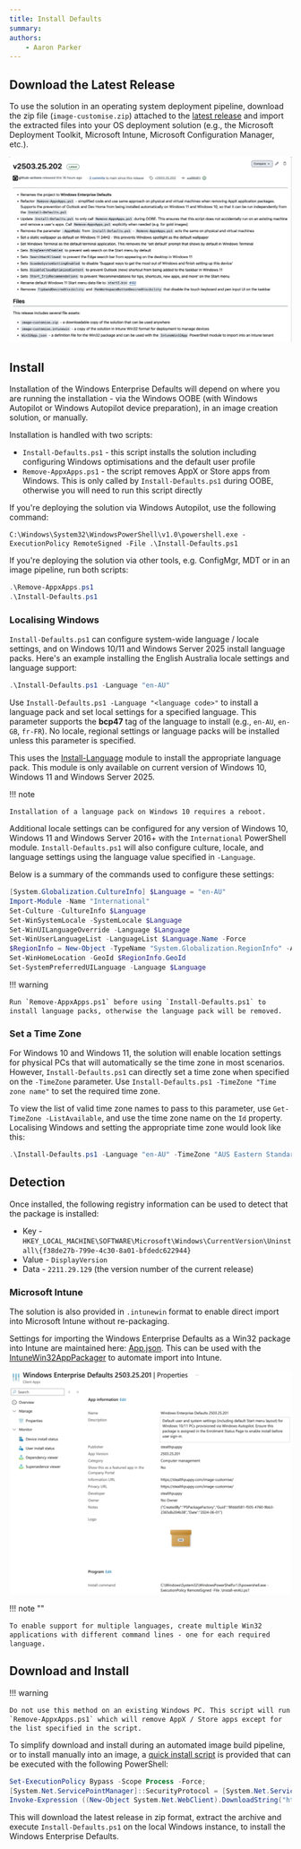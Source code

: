 ```yaml
---
title: Install Defaults
summary:
authors:
    - Aaron Parker
---
```

## Download the Latest Release

To use the solution in an operating system deployment pipeline, download the zip file (`image-customise.zip`) attached to the [latest release](https://github.com/aaronparker/image-customise/releases/latest) and import the extracted files into your OS deployment solution (e.g., the Microsoft Deployment Toolkit, Microsoft Intune, Microsoft Configuration Manager, etc.).

![Windows Enterprise Defaults release hosted on GitHub](assets/img/githubrelease.jpeg)

## Install

Installation of the Windows Enterprise Defaults will depend on where you are running the installation - via the Windows OOBE (with Windows Autopilot or Windows Autopilot device preparation), in an image creation solution, or manually.

Installation is handled with two scripts:

* `Install-Defaults.ps1` - this script installs the solution including configuring Windows optimisations and the default user profile
* `Remove-AppxApps.ps1` - the script removes AppX or Store apps from Windows. This is only called by `Install-Defaults.ps1` during OOBE, otherwise you will need to run this script directly

If you're deploying the solution via Windows Autopilot, use the following command:

```batch
C:\Windows\System32\WindowsPowerShell\v1.0\powershell.exe -ExecutionPolicy RemoteSigned -File .\Install-Defaults.ps1
```

If you're deploying the solution via other tools, e.g. ConfigMgr, MDT or in an image pipeline, run both scripts:

```powershell
.\Remove-AppxApps.ps1
.\Install-Defaults.ps1
```

### Localising Windows

`Install-Defaults.ps1` can configure system-wide language / locale settings, and on Windows 10/11 and Windows Server 2025 install language packs. Here's an example installing the English Australia locale settings and language support:

```powershell
.\Install-Defaults.ps1 -Language "en-AU"
```

Use `Install-Defaults.ps1 -Language "<language code>"` to install a language pack and set local settings for a specified language. This parameter supports the **bcp47** tag of the language to install (e.g., `en-AU`, `en-GB`, `fr-FR`). No locale, regional settings or language packs will be installed unless this parameter is specified.

This uses the [Install-Language](https://learn.microsoft.com/en-au/powershell/module/languagepackmanagement/install-language) module to install the appropriate language pack. This module is only available on current version of Windows 10, Windows 11 and Windows Server 2025.

!!! note

    Installation of a language pack on Windows 10 requires a reboot.

Additional locale settings can be configured for any version of Windows 10, Windows 11 and Windows Server 2016+ with the `International` PowerShell module. `Install-Defaults.ps1` will also configure culture, locale, and language settings using the language value specified in `-Language`.

Below is a summary of the commands used to configure these settings:

```powershell
[System.Globalization.CultureInfo] $Language = "en-AU"
Import-Module -Name "International"
Set-Culture -CultureInfo $Language
Set-WinSystemLocale -SystemLocale $Language
Set-WinUILanguageOverride -Language $Language
Set-WinUserLanguageList -LanguageList $Language.Name -Force
$RegionInfo = New-Object -TypeName "System.Globalization.RegionInfo" -ArgumentList $Language
Set-WinHomeLocation -GeoId $RegionInfo.GeoId
Set-SystemPreferredUILanguage -Language $Language
```

!!! warning

    Run `Remove-AppxApps.ps1` before using `Install-Defaults.ps1` to install language packs, otherwise the language pack will be removed.

### Set a Time Zone

For Windows 10 and Windows 11, the solution will enable location settings for physical PCs that will automatically se the time zone in most scenarios. However, `Install-Defaults.ps1` can directly set a time zone when specified on the `-TimeZone` parameter. Use `Install-Defaults.ps1 -TimeZone "Time zone name"` to set the required time zone.

To view the list of valid time zone names to pass to this parameter, use `Get-TimeZone -ListAvailable`, and use the time zone name on the `Id` property. Localising Windows and setting the appropriate time zone would look like this:

```powershell
.\Install-Defaults.ps1 -Language "en-AU" -TimeZone "AUS Eastern Standard Time"
```

## Detection

Once installed, the following registry information can be used to detect that the package is installed:

* Key - `HKEY_LOCAL_MACHINE\SOFTWARE\Microsoft\Windows\CurrentVersion\Uninstall\{f38de27b-799e-4c30-8a01-bfdedc622944}`
* Value - `DisplayVersion`
* Data - `2211.29.129` (the version number of the current release)

### Microsoft Intune

The solution is also provided in `.intunewin` format to enable direct import into Microsoft Intune without re-packaging.

Settings for importing the Windows Enterprise Defaults as a Win32 package into Intune are maintained here: [App.json](https://github.com/aaronparker/image-customise/blob/main/App.json). This can be used with the [IntuneWin32AppPackager](https://github.com/MSEndpointMgr/IntuneWin32AppPackager) to automate import into Intune.

![Windows Enterprise Defaults as a Win32 application in Microsoft Intune](assets/img/intuneapp.jpeg)

!!! note ""

    To enable support for multiple languages, create multiple Win32 applications with different command lines - one for each required language.

## Download and Install

!!! warning

    Do not use this method on an existing Windows PC. This script will run `Remove-AppxApps.ps1` which will remove AppX / Store apps except for the list specified in the script.

To simplify download and install during an automated image build pipeline, or to install manually into an image, a [quick install script](https://raw.githubusercontent.com/aaronparker/image-customise/main/Install.ps1) is provided that can be executed with the following PowerShell:

```powershell
Set-ExecutionPolicy Bypass -Scope Process -Force;
[System.Net.ServicePointManager]::SecurityProtocol = [System.Net.ServicePointManager]::SecurityProtocol -bor 3072;
Invoke-Expression ((New-Object System.Net.WebClient).DownloadString("https://raw.githubusercontent.com/aaronparker/image-customise/main/Install.ps1"))
```

This will download the latest release in zip format, extract the archive and execute `Install-Defaults.ps1` on the local Windows instance, to install the Windows Enterprise Defaults.
